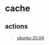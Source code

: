 # cache

actions
---
> [ubuntu-20.04](https://github.com/actions/runner-images/blob/main/images/linux/Ubuntu2004-Readme.md)
